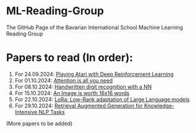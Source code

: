 # ML-Reading-Group
The GitHub Page of the Bavarian International School Machine Learning Reading Group

# Papers to read (In order):
1. For 24.09.2024: [Playing Atari with Deep Reinforcement Learning](https://arxiv.org/pdf/1312.5602)
2. For 01.10.2024: [Attention is all you need](https://arxiv.org/pdf/1706.03762)
3. For 08.10.2024: [Handwritten digit recognition with a NN](https://proceedings.neurips.cc/paper/1989/file/53c3bce66e43be4f209556518c2fcb54-Paper.pdf)
4. For 15.10.2024: [An Image is worth 16x16 words](https://arxiv.org/abs/2010.11929)
5. For 22.10.2024: [LoRa: Low-Rank adaptation of Large Language models](https://arxiv.org/pdf/2106.09685)
6. For 29.10.2024: [Retrieval Augmented Generation for Knowledge-Intensive NLP Tasks](https://arxiv.org/pdf/2005.11401)

(More papers to be added)
